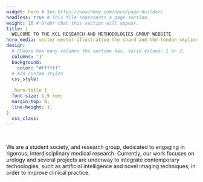 ```yaml
---
widget: hero # See https://wowchemy.com/docs/page-builder/
headless: true # This file represents a page section.
weight: 10 # Order that this section will appear.
title: |
  WELCOME TO THE KCL RESEARCH AND METHODOLOGIES GROUP WEBSITE
hero_media: vector-vector-illustration-the-shard-and-the-london-skyline-eps-svg.png
design:
  # Choose how many columns the section has. Valid values: 1 or 2.
  columns: '1'
  background:
    color: "#ffffff"
  # Add custom styles
  css_style:
  
  .hero-title {
  font-size: 1.5 rem;
  margin-top: 0;
  line-height: 1;
}
  css_class:
---
```


<br>

We are a student society, and research group, dedicated to engaging in
rigorous, interdisciplinary medical research. Currently, our work focuses
on urology and several projects are underway to integrate contemporary
technologies, such as artificial intelligence and novel imaging techniques, in
order to improve clinical practice.
